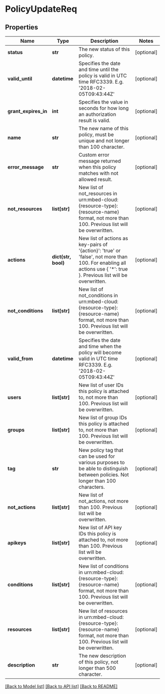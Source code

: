 # PolicyUpdateReq

## Properties
Name | Type | Description | Notes
------------ | ------------- | ------------- | -------------
**status** | **str** | The new status of this policy. | [optional] 
**valid_until** | **datetime** | Specifies the date and time until the policy is valid in UTC time RFC3339. E.g. &#39;2018-02-05T09:43:44Z&#39; | [optional] 
**grant_expires_in** | **int** | Specifies the value in seconds for how long an authorization result is valid. | [optional] 
**name** | **str** | The new name of this policy, must be unique and not longer than 100 character. | [optional] 
**error_message** | **str** | Custom error message returned when this policy matches with not allowed result. | [optional] 
**not_resources** | **list[str]** | New list of not_resources in urn:mbed-cloud:{resource-type}:{resource-name} format, not more than 100. Previous list will be overwritten. | [optional] 
**actions** | **dict(str, bool)** | New list of actions as key-pairs of &#39;{action}&#39;: &#39;true&#39; or &#39;false&#39;, not more than 100. For enabling all actions use { &#39;*&#39;: true }. Previous list will be overwritten. | [optional] 
**not_conditions** | **list[str]** | New list of not_conditions in urn:mbed-cloud:{resource-type}:{resource-name} format, not more than 100. Previous list will be overwritten. | [optional] 
**valid_from** | **datetime** | Specifies the date and time when the policy will become valid in UTC time RFC3339. E.g. &#39;2018-02-05T09:43:44Z&#39; | [optional] 
**users** | **list[str]** | New list of user IDs this policy is attached to, not more than 100. Previous list will be overwritten. | [optional] 
**groups** | **list[str]** | New list of group IDs this policy is attached to, not more than 100. Previous list will be overwritten. | [optional] 
**tag** | **str** | New policy tag that can be used for various purposes to be able to distinguish between policies. Not longer than 100 characters. | [optional] 
**not_actions** | **list[str]** | New list of not_actions, not more than 100. Previous list will be overwritten. | [optional] 
**apikeys** | **list[str]** | New list of API key IDs this policy is attached to, not more than 100. Previous list will be overwritten. | [optional] 
**conditions** | **list[str]** | New list of conditions in urn:mbed-cloud:{resource-type}:{resource-name} format, not more than 100. Previous list will be overwritten. | [optional] 
**resources** | **list[str]** | New list of resources in urn:mbed-cloud:{resource-type}:{resource-name} format, not more than 100. Previous list will be overwritten. | [optional] 
**description** | **str** | The new description of this policy, not longer than 500 character. | [optional] 

[[Back to Model list]](../README.md#documentation-for-models) [[Back to API list]](../README.md#documentation-for-api-endpoints) [[Back to README]](../README.md)


